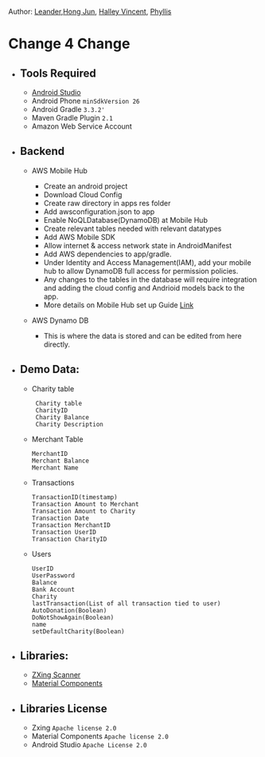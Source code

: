 Author: [Leander](leander.ymg@gmail.com),[Hong Jun](hong.jun.teoh@accenture.com), [Halley Vincent](yeohalleyvincent@gmail.com), [Phyllis](phyllis.thong.en@gmail.com)

# Change 4 Change

- ## Tools Required
  - [Android Studio](https://developer.android.com/studio)
  - Android Phone `minSdkVersion 26`
  - Android Gradle `3.3.2'`
  - Maven Gradle Plugin `2.1`
  - Amazon Web Service Account
  
  
- ## Backend   
  - AWS Mobile Hub 
    - Create an android project 
    - Download Cloud Config
    - Create raw directory in apps res folder
    - Add awsconfiguration.json to app
    - Enable NoQLDatabase(DynamoDB) at Mobile Hub
    - Create relevant tables needed with relevant datatypes
    - Add AWS Mobile SDK 
    - Allow internet & access network state in AndroidManifest
    - Add AWS dependencies to app/gradle.
    - Under Identity and Access Management(IAM), add your mobile hub to allow DynamoDB full access for permission policies. 
    - Any changes to the tables in the database will require integration and adding the cloud config and Andrioid models back to the app.
    - More details on Mobile Hub set up Guide [Link](https://docs.aws.amazon.com/aws-mobile/latest/developerguide/mobile-hub-getting-started.html#mobile-hub-add-aws-mobile-sdk-connect-to-your-backend)

  - AWS Dynamo DB
    - This is where the data is stored and can be edited from here directly. 

- ## Demo Data: 
  - Charity table
    ```
     Charity table
     CharityID
     Charity Balance
     Charity Description 
    ```
   - Merchant Table
     ```
     MerchantID
     Merchant Balance
     Merchant Name
     ```
   - Transactions
     ```
     TransactionID(timestamp)
     Transaction Amount to Merchant
     Transaction Amount to Charity
     Transaction Date
     Transaction MerchantID
     Transaction UserID
     Transaction CharityID
     ```
   - Users
     ```
     UserID
     UserPassword
     Balance
     Bank Account
     Charity
     lastTransaction(List of all transaction tied to user)
     AutoDonation(Boolean)
     DoNotShowAgain(Boolean)
     name
     setDefaultCharity(Boolean)
     ```

- ## Libraries:
  - [ZXing Scanner](https://github.com/zxing/zxing) 
  - [Material Components](https://material.io/)

  
- ## Libraries License
  - Zxing `Apache license 2.0`
  - Material Components `Apache license 2.0`
  - Android Studio `Apache License 2.0`


